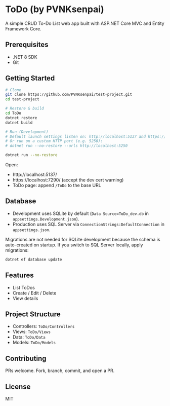 # ToDo (by PVNKsenpai)

A simple CRUD To-Do List web app built with ASP.NET Core MVC and Entity Framework Core.

## Prerequisites
- .NET 8 SDK
- Git

## Getting Started
```bash
# Clone
git clone https://github.com/PVNKsenpai/test-project.git
cd test-project

# Restore & build
cd ToDo
dotnet restore
dotnet build

# Run (Development)
# Default launch settings listen on: http://localhost:5137 and https://localhost:7290
# Or run on a custom HTTP port (e.g. 5250):
# dotnet run --no-restore --urls http://localhost:5250

dotnet run --no-restore
```

Open:
- http://localhost:5137/
- https://localhost:7290/ (accept the dev cert warning)
- ToDo page: append `/ToDo` to the base URL

## Database
- Development uses SQLite by default (`Data Source=ToDo_dev.db` in `appsettings.Development.json`).
- Production uses SQL Server via `ConnectionStrings:DefaultConnection` in `appsettings.json`.

Migrations are not needed for SQLite development because the schema is auto-created on startup. If you switch to SQL Server locally, apply migrations:
```bash
dotnet ef database update
```

## Features
- List ToDos
- Create / Edit / Delete
- View details

## Project Structure
- Controllers: `ToDo/Controllers`
- Views: `ToDo/Views`
- Data: `ToDo/Data`
- Models: `ToDo/Models`

## Contributing
PRs welcome. Fork, branch, commit, and open a PR.

## License
MIT
